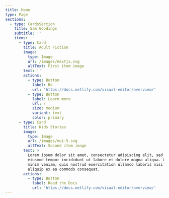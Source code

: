 ```yaml
---
title: Home
type: Page
sections:
  - type: CardsSection
    title: Sam Goodings
    subtitle: ''
    items:
      - type: Card
        title: Adult Fiction
        image:
          type: Image
          url: /images/nextjs.svg
          altText: First item image
        text: ''
        actions:
          - type: Button
            label: Re
            url: 'https://docs.netlify.com/visual-editor/overview/'
          - type: Button
            label: Learn more
            url: /
            size: medium
            variant: text
            color: primary
      - type: Card
        title: Kids Stories
        image:
          type: Image
          url: /images/mui-5.svg
          altText: Second item image
        text: >
          Lorem ipsum dolor sit amet, consectetur adipiscing elit, sed do
          eiusmod tempor incididunt ut labore et dolore magna aliqua. Ut enim ad
          minim veniam, quis nostrud exercitation ullamco laboris nisi ut
          aliquip ex ea commodo consequat.
        actions:
          - type: Button
            label: Read the Docs
            url: 'https://docs.netlify.com/visual-editor/overview/'
---
```

